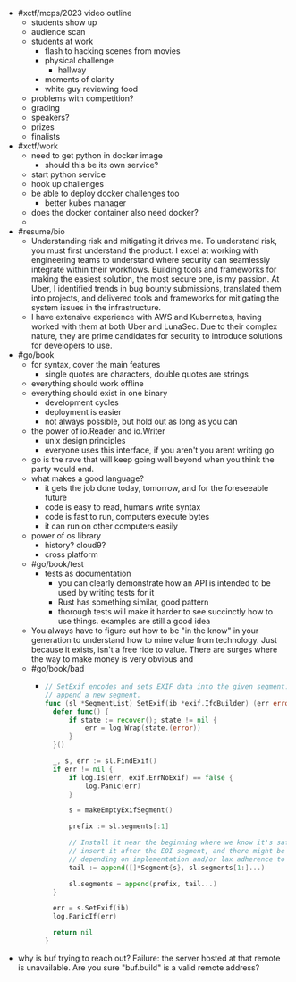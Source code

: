 - #xctf/mcps/2023 video outline
	- students show up
	- audience scan
	- students at work
		- flash to hacking scenes from movies
		- physical challenge
			- hallway
		- moments of clarity
		- white guy reviewing food
	- problems with competition?
	- grading
	- speakers?
	- prizes
	- finalists
- #xctf/work
	- need to get python in docker image
		- should this be its own service?
	- start python service
	- hook up challenges
	- be able to deploy docker challenges too
		- better kubes manager
	- does the docker container also need docker?
	-
- #resume/bio
	- Understanding risk and mitigating it drives me. To understand risk, you must first understand the product. I excel at working with engineering teams to understand where security can seamlessly integrate within their workflows. Building tools and frameworks for making the easiest solution, the most secure one, is my passion. At Uber, I identified trends in bug bounty submissions, translated them into projects, and delivered tools and frameworks for mitigating the system issues in the infrastructure.
	- I have extensive experience with AWS and Kubernetes, having worked with them at both Uber and LunaSec. Due to their complex nature, they are prime candidates for security to introduce solutions for developers to use.
- #go/book
	- for syntax, cover the main features
		- single quotes are characters, double quotes are strings
	- everything should work offline
	- everything should exist in one binary
		- development cycles
		- deployment is easier
		- not always possible, but hold out as long as you can
	- the power of io.Reader and io.Writer
		- unix design principles
		- everyone uses this interface, if you aren't you arent writing go
	- go is the rave that will keep going well beyond when you think the party would end.
	- what makes a good language?
		- it gets the job done today, tomorrow, and for the foreseeable future
		- code is easy to read, humans write syntax
		- code is fast to run, computers execute bytes
		- it can run on other computers easily
	- power of os library
		- history? cloud9?
		- cross platform
	- #go/book/test
		- tests as documentation
			- you can clearly demonstrate how an API is intended to be used by writing tests for it
			- Rust has something similar, good pattern
			- thorough tests will make it harder to see succinctly how to use things. examples are still a good idea
	- You always have to figure out how to be "in the know" in your generation to understand how to mine value from technology. Just because it exists, isn't a free ride to value. There are surges where the way to make money is very obvious and
	- #go/book/bad
		- ```go
		  // SetExif encodes and sets EXIF data into the given segment. If `index` is -1,
		  // append a new segment.
		  func (sl *SegmentList) SetExif(ib *exif.IfdBuilder) (err error) {
		  	defer func() {
		  		if state := recover(); state != nil {
		  			err = log.Wrap(state.(error))
		  		}
		  	}()
		  
		  	_, s, err := sl.FindExif()
		  	if err != nil {
		  		if log.Is(err, exif.ErrNoExif) == false {
		  			log.Panic(err)
		  		}
		  
		  		s = makeEmptyExifSegment()
		  
		  		prefix := sl.segments[:1]
		  
		  		// Install it near the beginning where we know it's safe. We can't
		  		// insert it after the EOI segment, and there might be more than one
		  		// depending on implementation and/or lax adherence to the standard.
		  		tail := append([]*Segment{s}, sl.segments[1:]...)
		  
		  		sl.segments = append(prefix, tail...)
		  	}
		  
		  	err = s.SetExif(ib)
		  	log.PanicIf(err)
		  
		  	return nil
		  }
		  ```
- why is buf trying to reach out? Failure: the server hosted at that remote is unavailable. Are you sure "buf.build" is a valid remote address?